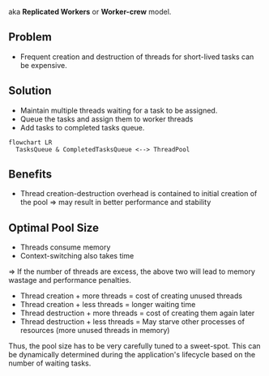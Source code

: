 
aka **Replicated Workers** or **Worker-crew** model.

## Problem

- Frequent creation and destruction of threads for short-lived tasks can be expensive.

## Solution

- Maintain multiple threads waiting for a task to be assigned.
- Queue the tasks and assign them to worker threads
- Add tasks to completed tasks queue.

```mermaid
flowchart LR
  TasksQueue & CompletedTasksQueue <--> ThreadPool
```

## Benefits

- Thread creation-destruction overhead is contained to initial creation of the pool => may result in better performance and stability

## Optimal Pool Size

- Threads consume memory
- Context-switching also takes time

=> If the number of threads are excess, the above two will lead to memory wastage and performance penalties.

- Thread creation + more threads = cost of creating unused threads
- Thread creation + less threads = longer waiting time
- Thread destruction + more threads = cost of creating them again later
- Thread destruction + less threads = May starve other processes of resources (more unused threads in memory)

Thus, the pool size has to be very carefully tuned to a sweet-spot. This can be dynamically determined during the application's lifecycle based on the number of waiting tasks. 


